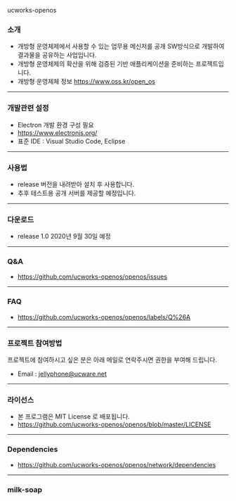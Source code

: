 ucworks-openos



### 소개
* 개방형 운영체제에서 사용할 수 있는 업무용 메신저를 공개 SW방식으로 개발하여 결과물을 공유하는 사업입니다.
* 개방형 운영체제의 확산을 위해 검증된 기반 애플리케이션을 준비하는 프로젝트입니다.
* 개방형 운영제체 정보     <https://www.oss.kr/open_os>
---


### 개발관련 설정
* Electron 개발 환경 구성 필요  
* <https://www.electronjs.org/>
* 표준 IDE : Visual Studio Code, Eclipse 
---  


### 사용법
* release 버전을 내려받아 설치 후 사용합니다.
* 추후 테스트용 공개 서버를 제공할 예정입니다. 
---  


### 다운로드
* release 1.0  2020년 9월 30일 예정
---  


### Q&A
* <https://github.com/ucworks-openos/openos/issues>
---


### FAQ
* <https://github.com/ucworks-openos/openos/labels/Q%26A>
---


### 프로젝트 참여방법
 프로젝트에 참여하시고 싶은 분은 아래 메일로 연락주시면 권한을 부여해 드립니다.
* Email : <jellyphone@ucware.net> 
---


### 라이선스
* 본 프로그램은 MIT License 로 배포됩니다.  <br>
* <https://github.com/ucworks-openos/openos/blob/master/LICENSE>
---


### Dependencies
* <https://github.com/ucworks-openos/openos/network/dependencies>
---

### milk-soap
